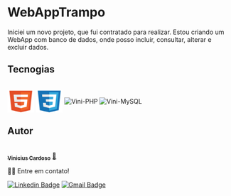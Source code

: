 # WebAppTrampo
 

Iniciei um novo projeto, que fui contratado para realizar. Estou criando um WebApp com banco de dados, onde posso incluir, consultar, alterar e excluir dados.

## Tecnogias 

<div style="display: inline_block"><br>

<img align="center" alt="Vini-HTML" height="50" width="60" src="https://raw.githubusercontent.com/devicons/devicon/master/icons/html5/html5-original.svg">
<img align="center" alt="Vini-CSS" height="50" width="60" src="https://raw.githubusercontent.com/devicons/devicon/master/icons/css3/css3-original.svg">
<img align="center" alt="Vini-PHP" height="50" width="60" src="https://raw.githubusercontent.com/vinicxxl/certificados/5c0b39180c748c59456a7b236adebd650c3e5f52/img/file_type_php_icon_130266.svg">
<img align="center" alt="Vini-MySQL" height="50" width="60" src="https://raw.githubusercontent.com/vinicxxl/certificados/5e0e2c23068dd04c817fefe65f2cfaaee9033f1e/img/icons8-logo-mysql.svg">
 </div>
 
 
 ## Autor


<a href="https://bio.vercel.app">
 <img style="border-radius: 50%;" src="https://avatars.githubusercontent.com/u/75495504?s=400&u=cdd1c325eddc3e3ff2552e9da4e2fd13562ab59e&v=4" width="100px;" alt=""/>
 <br />
 <sub><b>Vinicius Cardoso</b></sub></a> <a href="https://bio.vercel.app" title="vini">🚀</a>


👋🏽 Entre em contato!

 [![Linkedin Badge](https://img.shields.io/badge/-Vinicius-blue?style=flat-square&logo=Linkedin&logoColor=white&link=https://www.linkedin.com/in/vinicius-cardoso-83410b195/)](https://www.linkedin.com/in/viniccardoso/) 
[![Gmail Badge](https://img.shields.io/badge/-dev.viniciuscardoso@gmail.com-c14438?style=flat-square&logo=Gmail&logoColor=white&link=mailto:vinic8670@gmail.com)](mailto:dev.viniciuscardoso@gmail.com)
